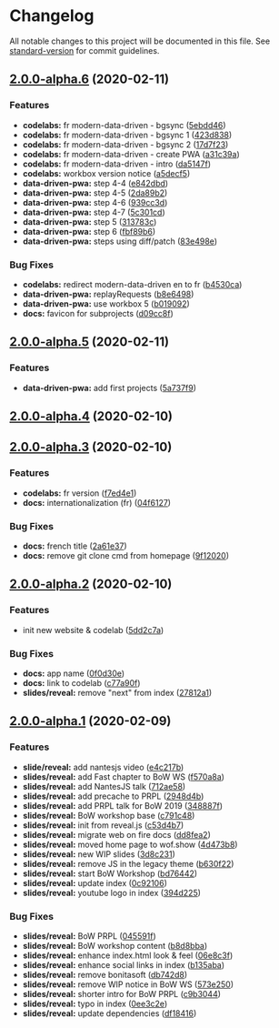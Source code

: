 # Changelog

All notable changes to this project will be documented in this file. See [standard-version](https://github.com/conventional-changelog/standard-version) for commit guidelines.

## [2.0.0-alpha.6](https://github.com/noelmace/web-on-fire/compare/v2.0.0-alpha.5...v2.0.0-alpha.6) (2020-02-11)


### Features

* **codelabs:** fr modern-data-driven - bgsync ([5ebdd46](https://github.com/noelmace/web-on-fire/commit/5ebdd467acec84f85df93a1bcb40c98f021b3264))
* **codelabs:** fr modern-data-driven - bgsync 1 ([423d838](https://github.com/noelmace/web-on-fire/commit/423d83811a1da1d1537b2d8023d2b382c9a02d94))
* **codelabs:** fr modern-data-driven - bgsync 2 ([17d7f23](https://github.com/noelmace/web-on-fire/commit/17d7f230b35a4ccd25b7c4baae376b5e8f7c2130))
* **codelabs:** fr modern-data-driven - create PWA ([a31c39a](https://github.com/noelmace/web-on-fire/commit/a31c39a07b3fd73f7f12532a0f3c7b982f4a7b33))
* **codelabs:** fr modern-data-driven - intro ([da5147f](https://github.com/noelmace/web-on-fire/commit/da5147fc55ca86233378e89ffa13564b7be7e8f1))
* **codelabs:** workbox version notice ([a5decf5](https://github.com/noelmace/web-on-fire/commit/a5decf558301b323b9d4e484ef1dcc70063303d2))
* **data-driven-pwa:** step 4-4 ([e842dbd](https://github.com/noelmace/web-on-fire/commit/e842dbdae7162240cd81b23563d2a1b59ed18421))
* **data-driven-pwa:** step 4-5 ([2da89b2](https://github.com/noelmace/web-on-fire/commit/2da89b2880ef670994fddecfc0dd18e5935ae295))
* **data-driven-pwa:** step 4-6 ([939cc3d](https://github.com/noelmace/web-on-fire/commit/939cc3d0e4364fd313d0dc9c296bb6269d69919e))
* **data-driven-pwa:** step 4-7 ([5c301cd](https://github.com/noelmace/web-on-fire/commit/5c301cd39126c70a35fb898d5bebd6bbf7f8e281))
* **data-driven-pwa:** step 5 ([313783c](https://github.com/noelmace/web-on-fire/commit/313783c33fd653b9348f235ca4518fb2e3ce2150))
* **data-driven-pwa:** step 6 ([fbf89b6](https://github.com/noelmace/web-on-fire/commit/fbf89b6af7d9230152845da9da8aa6e9f29ac180))
* **data-driven-pwa:** steps using diff/patch ([83e498e](https://github.com/noelmace/web-on-fire/commit/83e498e4edd35d88f2fc44986c52a2a0bf968c16))


### Bug Fixes

* **codelabs:** redirect modern-data-driven en to fr ([b4530ca](https://github.com/noelmace/web-on-fire/commit/b4530ca8a79c2c02986559215275986f88f143bd))
* **data-driven-pwa:** replayRequests ([b8e6498](https://github.com/noelmace/web-on-fire/commit/b8e64987b501b73dad3e6a5997412b346112bd28))
* **data-driven-pwa:** use workbox 5 ([b019092](https://github.com/noelmace/web-on-fire/commit/b01909237649e083ac2d68e29956115d8c2a34c5))
* **docs:** favicon for subprojects ([d09cc8f](https://github.com/noelmace/web-on-fire/commit/d09cc8f255e34ff5ff4834d15a81cb3e023252b3))

## [2.0.0-alpha.5](https://github.com/noelmace/web-on-fire/compare/v2.0.0-alpha.4...v2.0.0-alpha.5) (2020-02-11)


### Features

* **data-driven-pwa:** add first projects ([5a737f9](https://github.com/noelmace/web-on-fire/commit/5a737f98ae493fcf414e762ff6f5c72a4f0381db))

## [2.0.0-alpha.4](https://github.com/noelmace/web-on-fire/compare/v2.0.0-alpha.3...v2.0.0-alpha.4) (2020-02-10)

## [2.0.0-alpha.3](https://github.com/noelmace/web-on-fire/compare/v2.0.0-alpha.2...v2.0.0-alpha.3) (2020-02-10)


### Features

* **codelabs:** fr version ([f7ed4e1](https://github.com/noelmace/web-on-fire/commit/f7ed4e10fd9bf440d8e76b536cdb78c9916518a3))
* **docs:** internationalization (fr) ([04f6127](https://github.com/noelmace/web-on-fire/commit/04f6127615d1d9cc28effb5a9ceee63831f8f041))


### Bug Fixes

* **docs:** french title ([2a61e37](https://github.com/noelmace/web-on-fire/commit/2a61e375462511cb655d7c5e13d8bb2d5e5343a8))
* **docs:** remove git clone cmd from homepage ([9f12020](https://github.com/noelmace/web-on-fire/commit/9f1202004015f84d7a3befc9394d9050652dc210))

## [2.0.0-alpha.2](https://github.com/noelmace/web-on-fire/compare/v2.0.0-alpha.1...v2.0.0-alpha.2) (2020-02-10)


### Features

* init new website & codelab ([5dd2c7a](https://github.com/noelmace/web-on-fire/commit/5dd2c7a7bb1d8e7451e7a8d3aea5e43b66d52795))


### Bug Fixes

* **docs:** app name ([0f0d30e](https://github.com/noelmace/web-on-fire/commit/0f0d30e76685d21bf16712698376c1ae98ceb2b2))
* **docs:** link to codelab ([c77a90f](https://github.com/noelmace/web-on-fire/commit/c77a90fea35c6b566523e07486418fe16852ef70))
* **slides/reveal:** remove "next" from index ([27812a1](https://github.com/noelmace/web-on-fire/commit/27812a164517f31eba775609156e0c3ef5d2fc58))

## [2.0.0-alpha.1](https://github.com/noelmace/web-on-fire/compare/v1.0.0...v2.0.0-alpha.1) (2020-02-09)


### Features

* **slide/reveal:** add nantesjs video ([e4c217b](https://github.com/noelmace/web-on-fire/commit/e4c217b201dc28abc2ac7a6045072e3b64b4607e))
* **slides/reveal:** add Fast chapter to BoW WS ([f570a8a](https://github.com/noelmace/web-on-fire/commit/f570a8a31815a4b8de0e0c1b6dc1c0df50793f5d))
* **slides/reveal:** add NantesJS talk ([712ae58](https://github.com/noelmace/web-on-fire/commit/712ae588c52c5635b3be7dce0258fc416df8200d))
* **slides/reveal:** add precache to PRPL ([2948d4b](https://github.com/noelmace/web-on-fire/commit/2948d4b9020ceeae32693bf21bc4a885f2c081d6))
* **slides/reveal:** add PRPL talk for BoW 2019 ([348887f](https://github.com/noelmace/web-on-fire/commit/348887f63031e501954ab13a9e5dfe643c7cf863))
* **slides/reveal:** BoW workshop base ([c791c48](https://github.com/noelmace/web-on-fire/commit/c791c48414701542ead56c8d856426b86e092c5e))
* **slides/reveal:** init from reveal.js ([c53d4b7](https://github.com/noelmace/web-on-fire/commit/c53d4b760ce35b60b8f03d3fab656eb2feb660f9))
* **slides/reveal:** migrate web on fire docs ([dd8fea2](https://github.com/noelmace/web-on-fire/commit/dd8fea293e905fd2d7a114d54f54232e9bdea341))
* **slides/reveal:** moved home page to wof.show ([4d473b8](https://github.com/noelmace/web-on-fire/commit/4d473b88ba3ade23dfac0b5108375f749eed8e3f))
* **slides/reveal:** new WIP slides ([3d8c231](https://github.com/noelmace/web-on-fire/commit/3d8c2313743819541abcece3ea5fe10d6e7b4ec8))
* **slides/reveal:** remove JS in the legacy theme ([b630f22](https://github.com/noelmace/web-on-fire/commit/b630f2286fb0bc84c4a8ff5435a04f829557e107))
* **slides/reveal:** start BoW Workshop ([bd76442](https://github.com/noelmace/web-on-fire/commit/bd76442680b68859287602859e19ecb36331ceb8))
* **slides/reveal:** update index ([0c92106](https://github.com/noelmace/web-on-fire/commit/0c92106f47ff814a026e5ba18033bb6c696a2f16))
* **slides/reveal:** youtube logo in index ([394d225](https://github.com/noelmace/web-on-fire/commit/394d22539950cff7c6131c6eda73151bf0a79dbb))


### Bug Fixes

* **slides/reveal:** BoW PRPL ([045591f](https://github.com/noelmace/web-on-fire/commit/045591f61bb9b05004b1fa56cc1fa6660316302d))
* **slides/reveal:** BoW workshop content ([b8d8bba](https://github.com/noelmace/web-on-fire/commit/b8d8bba1a6f24f4b5349a8e8ea250135024e58ce))
* **slides/reveal:** enhance index.html look & feel ([06e8c3f](https://github.com/noelmace/web-on-fire/commit/06e8c3fdcd35c654c824bf677e04a72f591f7a4e))
* **slides/reveal:** enhance social links in index ([b135aba](https://github.com/noelmace/web-on-fire/commit/b135abaa75d883b4d879620e679e330826aae27e))
* **slides/reveal:** remove bonitasoft ([db742d8](https://github.com/noelmace/web-on-fire/commit/db742d816b8477ce48d070e266a7fc4bf52691d5))
* **slides/reveal:** remove WIP notice in BoW WS ([573e250](https://github.com/noelmace/web-on-fire/commit/573e250b6c1b4f1272b98709f867efbad500d807))
* **slides/reveal:** shorter intro for BoW PRPL ([c9b3044](https://github.com/noelmace/web-on-fire/commit/c9b304413e9a31593fef8c1d2771663ebf06e70a))
* **slides/reveal:** typo in index ([0ee3c2e](https://github.com/noelmace/web-on-fire/commit/0ee3c2ebb1eb6bb25b9d4c7e0db59cb6447c2e62))
* **slides/reveal:** update dependencies ([df18416](https://github.com/noelmace/web-on-fire/commit/df18416d996a2a6985701be2bda927fcfe587319))
